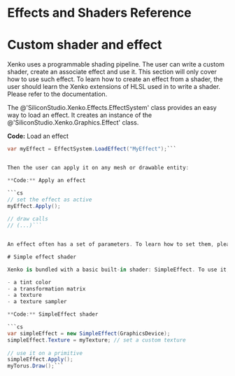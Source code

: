 # Effects and Shaders Reference

# Custom shader and effect

Xenko uses a programmable shading pipeline. The user can write a custom shader, create an associate effect and use it. This section will only cover how to use such effect. To learn how to create an effect from a shader, the user should learn the Xenko extensions of HLSL used in to write a shader. Please refer to the documentation.

The @'SiliconStudio.Xenko.Effects.EffectSystem' class provides an easy way to load an effect. It creates an instance of the @'SiliconStudio.Xenko.Graphics.Effect' class.

**Code:** Load an effect

```cs
var myEffect = EffectSystem.LoadEffect("MyEffect");```


Then the user can apply it on any mesh or drawable entity:

**Code:** Apply an effect

```cs
// set the effect as active
myEffect.Apply();
 
// draw calls
// (...)```


An effect often has a set of parameters. To learn how to set them, please refer to the documentation of the @'SiliconStudio.Xenko.Graphics.Effect' class.

# Simple effect shader

Xenko is bundled with a basic built-in shader: SimpleEffect. To use it, simply create an instance of the @'SiliconStudio.Xenko.Graphics.SimpleEffect' class. Please refer to the @'SiliconStudio.Xenko.Graphics.SimpleEffect' class reference to know all the available options. These options include:

- a tint color
- a transformation matrix
- a texture
- a texture sampler

**Code:** SimpleEffect shader

```cs
var simpleEffect = new SimpleEffect(GraphicsDevice);
simpleEffect.Texture = myTexture; // set a custom texture
 
// use it on a primitive
simpleEffect.Apply();
myTorus.Draw();```



